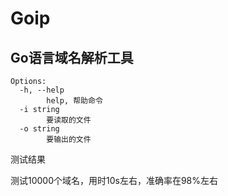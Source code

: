 # Goip

## Go语言域名解析工具

```
Options:
  -h, --help
        help, 帮助命令
  -i string
        要读取的文件
  -o string
        要输出的文件
```

测试结果

测试10000个域名，用时10s左右，准确率在98%左右